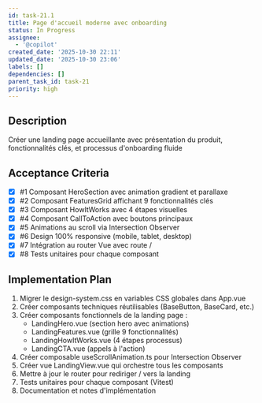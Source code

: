 ```yaml
---
id: task-21.1
title: Page d'accueil moderne avec onboarding
status: In Progress
assignee:
  - '@copilot'
created_date: '2025-10-30 22:11'
updated_date: '2025-10-30 23:06'
labels: []
dependencies: []
parent_task_id: task-21
priority: high
---
```


## Description

<!-- SECTION:DESCRIPTION:BEGIN -->
Créer une landing page accueillante avec présentation du produit, fonctionnalités clés, et processus d'onboarding fluide
<!-- SECTION:DESCRIPTION:END -->

## Acceptance Criteria
<!-- AC:BEGIN -->
- [x] #1 Composant HeroSection avec animation gradient et parallaxe
- [x] #2 Composant FeaturesGrid affichant 9 fonctionnalités clés
- [x] #3 Composant HowItWorks avec 4 étapes visuelles
- [x] #4 Composant CallToAction avec boutons principaux
- [x] #5 Animations au scroll via Intersection Observer
- [x] #6 Design 100% responsive (mobile, tablet, desktop)
- [x] #7 Intégration au router Vue avec route /
- [x] #8 Tests unitaires pour chaque composant
<!-- AC:END -->

## Implementation Plan

<!-- SECTION:PLAN:BEGIN -->
1. Migrer le design-system.css en variables CSS globales dans App.vue
2. Créer composants techniques réutilisables (BaseButton, BaseCard, etc.)
3. Créer composants fonctionnels de la landing page :
   - LandingHero.vue (section hero avec animations)
   - LandingFeatures.vue (grille 9 fonctionnalités)
   - LandingHowItWorks.vue (4 étapes processus)
   - LandingCTA.vue (appels à l'action)
4. Créer composable useScrollAnimation.ts pour Intersection Observer
5. Créer vue LandingView.vue qui orchestre tous les composants
6. Mettre à jour le router pour rediriger / vers la landing
7. Tests unitaires pour chaque composant (Vitest)
8. Documentation et notes d'implémentation
<!-- SECTION:PLAN:END -->
